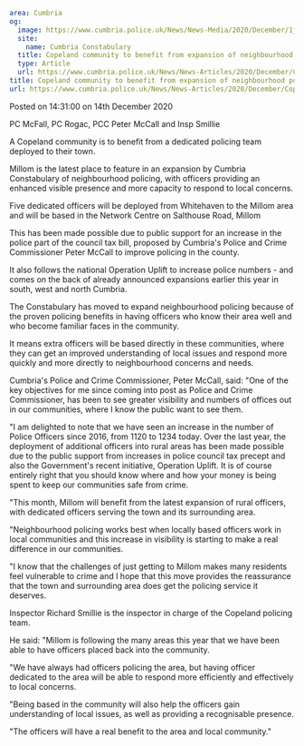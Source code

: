 ```yaml
area: Cumbria
og:
  image: https://www.cumbria.police.uk/News/News-Media/2020/December/1jpg.jpg
  site:
    name: Cumbria Constabulary
  title: Copeland community to benefit from expansion of neighbourhood policing
  type: Article
  url: https://www.cumbria.police.uk/News/News-Articles/2020/December/Copeland-community-to-benefit-from-expansion-of-neighbourhood-policing.aspx
title: Copeland community to benefit from expansion of neighbourhood policing
url: https://www.cumbria.police.uk/News/News-Articles/2020/December/Copeland-community-to-benefit-from-expansion-of-neighbourhood-policing.aspx
```

Posted on 14:31:00 on 14th December 2020

PC McFall, PC Rogac, PCC Peter McCall and Insp Smillie

A Copeland community is to benefit from a dedicated policing team deployed to their town.

Millom is the latest place to feature in an expansion by Cumbria Constabulary of neighbourhood policing, with officers providing an enhanced visible presence and more capacity to respond to local concerns.

Five dedicated officers will be deployed from Whitehaven to the Millom area and will be based in the Network Centre on Salthouse Road, Millom

This has been made possible due to public support for an increase in the police part of the council tax bill, proposed by Cumbria's Police and Crime Commissioner Peter McCall to improve policing in the county.

It also follows the national Operation Uplift to increase police numbers - and comes on the back of already announced expansions earlier this year in south, west and north Cumbria.

The Constabulary has moved to expand neighbourhood policing because of the proven policing benefits in having officers who know their area well and who become familiar faces in the community.

It means extra officers will be based directly in these communities, where they can get an improved understanding of local issues and respond more quickly and more directly to neighbourhood concerns and needs.

Cumbria's Police and Crime Commissioner, Peter McCall, said: "One of the key objectives for me since coming into post as Police and Crime Commissioner, has been to see greater visibility and numbers of offices out in our communities, where I know the public want to see them.

"I am delighted to note that we have seen an increase in the number of Police Officers since 2016, from 1120 to 1234 today. Over the last year, the deployment of additional officers into rural areas has been made possible due to the public support from increases in police council tax precept and also the Government's recent initiative, Operation Uplift. It is of course entirely right that you should know where and how your money is being spent to keep our communities safe from crime.

"This month, Millom will benefit from the latest expansion of rural officers, with dedicated officers serving the town and its surrounding area.

"Neighbourhood policing works best when locally based officers work in local communities and this increase in visibility is starting to make a real difference in our communities.

"I know that the challenges of just getting to Millom makes many residents feel vulnerable to crime and I hope that this move provides the reassurance that the town and surrounding area does get the policing service it deserves.

Inspector Richard Smillie is the inspector in charge of the Copeland policing team.

He said: "Millom is following the many areas this year that we have been able to have officers placed back into the community.

"We have always had officers policing the area, but having officer dedicated to the area will be able to respond more efficiently and effectively to local concerns.

"Being based in the community will also help the officers gain understanding of local issues, as well as providing a recognisable presence.

"The officers will have a real benefit to the area and local community."
